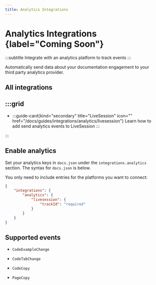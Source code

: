 ```yaml
---
title: Analytics Integrations
---
```


# Analytics Integrations {label="Coming Soon"}
:::subtitle
Integrate with an analytics platform to track events
:::

Automatically send data about your documentation engagement to your third party analytics provider.

## All integrations
:::grid
- 
  - 
    :::guide-card{kind="secondary" title="LiveSession" icon="<Icon name='code'/>" href="/docs/guides/integrations/analytics/livesession"}
    Learn how to add send analytics events to LiveSession
    :::

:::


## Enable analytics
Set your analytics keys in `docs.json` under the `integrations.analytics` section. 
The syntax for `docs.json` is below.

You only need to include entries for the platforms you want to connect:

```json docs.json
{
    "integrations": {
        "analytics": {
            "livesession": {
                "trackId": "required"
            }
        }
    }
}
```

## Supported events
* `CodeExampleChange`

*  `CodeTabChange`

*  `CodeCopy`

*  `PageCopy`